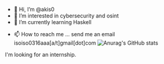 - 👋 Hi, I’m @akis0
- 👀 I’m interested in cybersecurity and osint
- 🌱 I’m currently learning Haskell
<!--- - 💞️ I’m looking to collaborate on ... --->
- 📫 How to reach me ... send me an email isoiso0316aaa[a/t]gmail[dot]com
![Anurag's GitHub stats](https://github-readme-stats.vercel.app/api?username=akis0)

I'm looking for an internship.




<!---
akis0/akis0 is a ✨ special ✨ repository because its `README.md` (this file) appears on your GitHub profile.
You can click the Preview link to take a look at your changes.
--->
